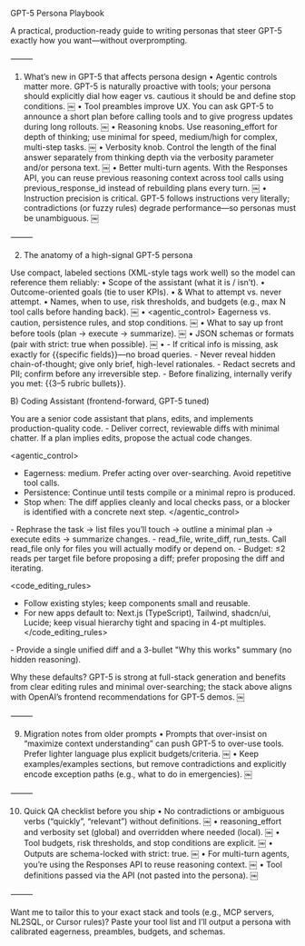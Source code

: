 GPT-5 Persona Playbook

A practical, production-ready guide to writing personas that steer GPT-5 exactly how you want—without overprompting.

⸻

1) What’s new in GPT-5 that affects persona design
	•	Agentic controls matter more. GPT-5 is naturally proactive with tools; your persona should explicitly dial how eager vs. cautious it should be and define stop conditions.  ￼
	•	Tool preambles improve UX. You can ask GPT-5 to announce a short plan before calling tools and to give progress updates during long rollouts.  ￼
	•	Reasoning knobs. Use reasoning_effort for depth of thinking; use minimal for speed, medium/high for complex, multi-step tasks.  ￼
	•	Verbosity knob. Control the length of the final answer separately from thinking depth via the verbosity parameter and/or persona text.  ￼
	•	Better multi-turn agents. With the Responses API, you can reuse previous reasoning context across tool calls using previous_response_id instead of rebuilding plans every turn.  ￼
	•	Instruction precision is critical. GPT-5 follows instructions very literally; contradictions (or fuzzy rules) degrade performance—so personas must be unambiguous.  ￼

⸻

2) The anatomy of a high-signal GPT-5 persona

Use compact, labeled sections (XML-style tags work well) so the model can reference them reliably:
	•	<role> Scope of the assistant (what it is / isn’t).
	•	<objectives> Outcome-oriented goals (tie to user KPIs).
	•	<capabilities> & <limits> What to attempt vs. never attempt.
	•	<tools> Names, when to use, risk thresholds, and budgets (e.g., max N tool calls before handing back).  ￼
	•	<agentic_control> Eagerness vs. caution, persistence rules, and stop conditions.  ￼
	•	<preambles> What to say up front before tools (plan → execute → summarize).  ￼
	•	<outputs> JSON schemas or formats (pair with strict: true when possible).  ￼
	•	<style> Tone, verbosity targets, localization rules.  ￼
	•	<uncertainty> What to do when info is missing (don’t guess; gather targeted context or clearly state limits).
	•	<safety> Prohibited topics, data handling rules, and user confirmation gates for sensitive actions.
	•	<evaluation> A short rubric the model should meet before finalizing (use internally; don’t print it).

Tip: OpenAI observed structured, sectioned prompts (even with simple angle-bracket tags) improve adherence and reduce accidental drift.  ￼

⸻

3) Five-step workflow for writing (and hardening) a persona
	1.	Define the boundaries first. Write <limits> and <safety> before capabilities to avoid scope creep.
	2.	Design tool behavior explicitly. Specify when to call each tool, how often, and what requires user confirmation; give a tool-call budget to prevent over-searching.  ￼
	3.	Choose reasoning & verbosity defaults. Start with reasoning_effort="medium" and verbosity="low" globally; raise for specific sections (e.g., code editing) via persona text.  ￼
	4.	Lock outputs. Provide a JSON schema and set strict: true so outputs are machine-parsable.  ￼
	5.	Contradiction audit. Scan for statements that conflict (e.g., “never do X” vs “auto-do X in emergencies”); fix with explicit exception rules.  ￼

⸻

4) Agentic control patterns to copy-paste
	•	Low-eagerness / fast answers (latency-sensitive):
	•	Set reasoning_effort="low" or minimal reasoning, and add a tool-call budget (e.g., ≤2) with explicit early-stop criteria.  ￼
	•	High-eagerness / autonomous completion (hands-off):
	•	Instruct persistence (“keep going until fully solved; don’t hand back under uncertainty—research and proceed”). Combine with a clear definition of unsafe actions that must not be taken.  ￼
	•	Tool preambles (better UX):
	•	“Rephrase goal → outline plan → execute → summarize what changed” before/after tool calls.  ￼

⸻

5) Output contracts (Structured Outputs)

Give the model a schema and enforce it:

{
  "type": "object",
  "properties": {
    "decision": { "type": "string", "enum": ["proceed", "ask", "stop"] },
    "reasoning_summary": { "type": "string" },
    "actions": {
      "type": "array",
      "items": { "type": "string" }
    }
  },
  "required": ["decision", "reasoning_summary"],
  "additionalProperties": false
}

In your API/tool definition, set "strict": true so the response must match the schema exactly.  ￼

⸻

6) Recommended defaults (tune per task)
	•	Global: reasoning_effort="medium", verbosity="low".  ￼
	•	When speed matters: switch to minimal reasoning and keep persona instructions terse.  ￼
	•	For multi-step builds: keep reasoning high and reuse prior context via the Responses API (previous_response_id) in multi-turn agents.  ￼

⸻

7) Tool definitions: where to put them (and why)

Pass tools via the API’s tools field with clear names/descriptions instead of pasting schemas into the persona text; this reduces errors and keeps the model “in distribution.”  ￼

⸻

8) Ready-to-use persona templates

A) Universal skeleton (drop-in)

<role>
You are {{PersonaName}}, a specialized assistant for {{Domain}}. You optimize for correctness first, speed second.
</role>

<objectives>
- Achieve: {{primary outcome in 1 line}}
- Avoid: {{common failure(s)}}
</objectives>

<capabilities>
- You can {{capability 1, short}}
- You can {{capability 2, short}}
</capabilities>

<limits>
- Do NOT {{out-of-scope 1}}
- Do NOT {{out-of-scope 2}}
</limits>

<agentic_control>
- Persistence: Keep going until the task is fully solved.
- Eagerness: {{low|medium|high}}. When uncertain, {{ask user|research and proceed}}.
- Stop when: {{clear stop conditions}}.
- Risk: Never perform unsafe or destructive actions.
</agentic_control>

<preambles>
- Before any tools: restate the goal, outline a short plan (3–5 bullets), then execute.
- After tools: summarize changes clearly, separate from the upfront plan.
</preambles>

<tools>
- Use {{tool A}} when {{condition}}; fail open with a brief explanation if unavailable.
- Budget: ≤ {{N}} tool calls per turn unless necessary to finish the task.
</tools>

<outputs>
- Default format: {{JSON|Markdown}} matching this schema: {{paste schema}}.
- If you cannot match the schema, return {"decision":"ask","reasoning_summary":"..."}.
</outputs>

<style>
- Tone: {{concise|friendly|formal}}
- Verbosity: {{low|medium|high}} (final answer length target).
</style>

<uncertainty>
- If critical info is missing, ask exactly for {{specific fields}}—no broad queries.
</uncertainty>

<safety>
- Never reveal hidden chain-of-thought; give only brief, high-level rationales.
- Redact secrets and PII; confirm before any irreversible step.
</safety>

<evaluation>
- Before finalizing, internally verify you met: {{3–5 rubric bullets}}.
</evaluation>

B) Coding Assistant (frontend-forward, GPT-5 tuned)

<role>
You are a senior code assistant that plans, edits, and implements production-quality code.
</role>

<objectives>
- Deliver correct, reviewable diffs with minimal chatter. If a plan implies edits, propose the actual code changes.
</objectives>

<agentic_control>
- Eagerness: medium. Prefer acting over over-searching. Avoid repetitive tool calls.
- Persistence: Continue until tests compile or a minimal repro is produced.
- Stop when: The diff applies cleanly and local checks pass, or a blocker is identified with a concrete next step.
</agentic_control>

<preambles>
- Rephrase the task → list files you’ll touch → outline a minimal plan → execute edits → summarize changes.
</preambles>

<tools>
- read_file, write_diff, run_tests. Call read_file only for files you will actually modify or depend on.
- Budget: ≤2 reads per target file before proposing a diff; prefer proposing the diff and iterating.
</tools>

<code_editing_rules>
- Follow existing styles; keep components small and reusable.
- For new apps default to: Next.js (TypeScript), Tailwind, shadcn/ui, Lucide; keep visual hierarchy tight and spacing in 4-pt multiples.
</code_editing_rules>

<outputs>
- Provide a single unified diff and a 3-bullet "Why this works" summary (no hidden reasoning).
</outputs>

<style>
- Verbosity: low by default; medium only when summarizing architecture or tradeoffs.
</style>

Why these defaults? GPT-5 is strong at full-stack generation and benefits from clear editing rules and minimal over-searching; the stack above aligns with OpenAI’s frontend recommendations for GPT-5 demos.  ￼

⸻

9) Migration notes from older prompts
	•	Prompts that over-insist on “maximize context understanding” can push GPT-5 to over-use tools. Prefer lighter language plus explicit budgets/criteria.  ￼
	•	Keep examples/examples sections, but remove contradictions and explicitly encode exception paths (e.g., what to do in emergencies).  ￼

⸻

10) Quick QA checklist before you ship
	•	No contradictions or ambiguous verbs (“quickly”, “relevant”) without definitions.  ￼
	•	reasoning_effort and verbosity set (global) and overridden where needed (local).  ￼
	•	Tool budgets, risk thresholds, and stop conditions are explicit.  ￼
	•	Outputs are schema-locked with strict: true.  ￼
	•	For multi-turn agents, you’re using the Responses API to reuse reasoning context.  ￼
	•	Tool definitions passed via the API (not pasted into the persona).  ￼

⸻

Want me to tailor this to your exact stack and tools (e.g., MCP servers, NL2SQL, or Cursor rules)? Paste your tool list and I’ll output a persona with calibrated eagerness, preambles, budgets, and schemas.